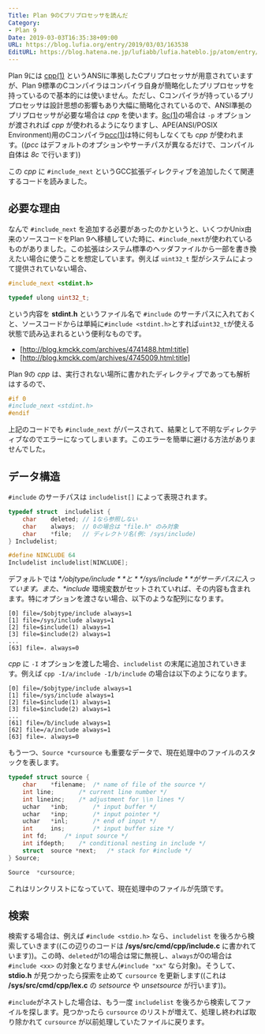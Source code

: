 ```yaml
---
Title: Plan 9のCプリプロセッサを読んだ
Category:
- Plan 9
Date: 2019-03-03T16:35:38+09:00
URL: https://blog.lufia.org/entry/2019/03/03/163538
EditURL: https://blog.hatena.ne.jp/lufiabb/lufia.hateblo.jp/atom/entry/17680117126965986769
---
```


Plan 9には [cpp(1)](http://9p.io/magic/man2html/1/cpp) というANSIに準拠したCプリプロセッサが用意されていますが、Plan 9標準のCコンパイラはコンパイラ自身が簡略化したプリプロセッサを持っているので基本的には使いません。ただし、Cコンパイラが持っているプリプロセッサは設計思想の影響もあり大幅に簡略化されているので、ANSI準拠のプリプロセッサが必要な場合は *cpp* を使います。[8c(1)](http://9p.io/magic/man2html/1/8c)の場合は `-p` オプションが渡されれば *cpp* が使われるようになりますし、APE(ANSI/POSIX Environment)用のCコンパイラ[pcc(1)](http://9p.io/magic/man2html/1/pcc)は特に何もしなくても *cpp* が使われます。((*pcc* はデフォルトのオプションやサーチパスが異なるだけで、コンパイル自体は *8c* で行います))

この *cpp* に `#include_next` というGCC拡張ディレクティブを追加したくて関連するコードを読みました。

## 必要な理由

なんで `#include_next` を追加する必要があったのかというと、いくつかUnix由来のソースコードをPlan 9へ移植していた時に、`#include_next`が使われているものがありました。この拡張はシステム標準のヘッダファイルから一部を書き換えたい場合に使うことを想定しています。例えば `uint32_t` 型がシステムによって提供されていない場合、

```c
#include_next <stdint.h>

typedef ulong uint32_t;
```

という内容を **stdint.h** というファイル名で `#include` のサーチパスに入れておくと、ソースコードからは単純に`#include <stdint.h>`とすれば`uint32_t`が使える状態で読み込まれるという便利なものです。

* [http://blog.kmckk.com/archives/4741488.html:title]
* [http://blog.kmckk.com/archives/4745009.html:title]

Plan 9の *cpp* は、実行されない場所に書かれたディレクティブであっても解析はするので、

```c
#if 0
#include_next <stdint.h>
#endif
```

上記のコードでも `#include_next` がパースされて、結果として不明なディレクティブなのでエラーになってしまいます。このエラーを簡単に避ける方法がありませんでした。

## データ構造

`#include` のサーチパスは `includelist[]` によって表現されます。

```c
typedef struct  includelist {
    char    deleted; // 1なら参照しない
    char    always;  // 0の場合は "file.h" のみ対象
    char    *file;   // ディレクトリ名(例: /sys/include)
} Includelist;

#define	NINCLUDE 64
Includelist includelist[NINCLUDE];
```

デフォルトでは **/$objtype/include** と **/sys/include** がサーチパスに入っています。また、*$include* 環境変数がセットされていれば、その内容も含まれます。特にオプションを渡さない場合、以下のような配列になります。

```
[0] file=/$objtype/include always=1
[1] file=/sys/include always=1
[2] file=$include(1) always=1
[3] file=$include(2) always=1
...
[63] file=. always=0
```

*cpp* に `-I` オプションを渡した場合、`includelist` の末尾に追加されていきます。例えば `cpp -I/a/include -I/b/include` の場合は以下のようになります。

```
[0] file=/$objtype/include always=1
[1] file=/sys/include always=1
[2] file=$include(1) always=1
[3] file=$include(2) always=1
...
[61] file=/b/include always=1
[62] file=/a/include always=1
[63] file=. always=0
```

もう一つ、`Source *cursource` も重要なデータで、現在処理中のファイルのスタックを表します。

```c
typedef struct source {
    char    *filename;  /* name of file of the source */
    int line;       /* current line number */
    int lineinc;    /* adjustment for \\n lines */
    uchar   *inb;       /* input buffer */
    uchar   *inp;       /* input pointer */
    uchar   *inl;       /* end of input */
    int     ins;        /* input buffer size */
    int fd;     /* input source */
    int ifdepth;    /* conditional nesting in include */
    struct  source *next;   /* stack for #include */
} Source;

Source  *cursource;
```

これはリンクリストになっていて、現在処理中のファイルが先頭です。

## 検索

検索する場合は、例えば `#include <stdio.h>` なら、`includelist` を後ろから検索していきます((この辺りのコードは **/sys/src/cmd/cpp/include.c** に書かれています))。この時、`deleted`が1の場合は常に無視し、`always`が0の場合は `#include <xx>` の対象となりません(`#include "xx"` なら対象)。そうして、**stdio.h** が見つかったら探索を止めて `cursource` を更新します((これは **/sys/src/cmd/cpp/lex.c** の *setsource* や *unsetsource* が行います))。

`#include`がネストした場合は、もう一度 `includelist` を後ろから検索してファイルを探します。見つかったら `cursource` のリストが増えて、処理し終われば取り除かれて `cursource` が以前処理していたファイルに戻ります。
